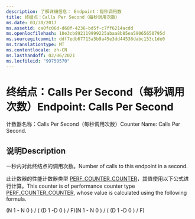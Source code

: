 ```yaml
---
description: 了解详细信息： Endpoint：每秒调用数
title: 终结点：Calls Per Second（每秒调用次数）
ms.date: 03/30/2017
ms.assetid: ca0fc06d-d68f-4236-bd5f-c7ff6214acdd
ms.openlocfilehash: 10e3cb892119999225abaa8b85ea59065650795d
ms.sourcegitcommit: ddf7edb67715a5b9a45e3dd44536dabc153c1de0
ms.translationtype: MT
ms.contentlocale: zh-CN
ms.lasthandoff: 02/06/2021
ms.locfileid: "99759570"
---
```

# <a name="endpoint-calls-per-second"></a><span data-ttu-id="4144c-103">终结点：Calls Per Second（每秒调用次数）</span><span class="sxs-lookup"><span data-stu-id="4144c-103">Endpoint: Calls Per Second</span></span>

<span data-ttu-id="4144c-104">计数器名称：Calls Per Second（每秒调用次数）</span><span class="sxs-lookup"><span data-stu-id="4144c-104">Counter Name: Calls Per Second.</span></span>  
  
## <a name="description"></a><span data-ttu-id="4144c-105">说明</span><span class="sxs-lookup"><span data-stu-id="4144c-105">Description</span></span>  

 <span data-ttu-id="4144c-106">一秒内对此终结点的调用次数。</span><span class="sxs-lookup"><span data-stu-id="4144c-106">Number of calls to this endpoint in a second.</span></span>  
  
 <span data-ttu-id="4144c-107">此计数器的性能计数器类型 [PERF_COUNTER_COUNTER](/previous-versions/windows/it-pro/windows-server-2003/cc740048(v=ws.10))，其值使用以下公式进行计算。</span><span class="sxs-lookup"><span data-stu-id="4144c-107">This counter is of performance counter type [PERF_COUNTER_COUNTER](/previous-versions/windows/it-pro/windows-server-2003/cc740048(v=ws.10)), whose value is calculated using the following formula.</span></span>  
  
 <span data-ttu-id="4144c-108">(N 1 - N 0 ) / ( (D 1 -D 0 ) / F)</span><span class="sxs-lookup"><span data-stu-id="4144c-108">(N 1 - N 0 ) / ( (D 1 -D 0 ) / F)</span></span>
